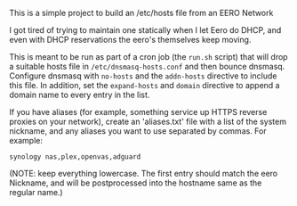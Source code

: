 This is a simple project to build an /etc/hosts file from an EERO Network

I got tired of trying to maintain one statically when I let Eero do DHCP, and even with
DHCP reservations the eero's themselves keep moving. 


This is meant to be run as part of a cron job (the `run.sh` script) that will drop a suitable
hosts file in `/etc/dnsmasq-hosts.conf` and then bounce dnsmasq.  Configure dnsmasq with `no-hosts` 
and the `addn-hosts` directive to include this file.  In addition, set the `expand-hosts` and `domain` directive to append a domain name to every entry in the list.

If you have aliases (for example, something service up HTTPS reverse
proxies on your network), create an 'aliases.txt' file with a list of
the system nickname, and any aliases you want to use separated by commas. For example:

```
synology nas,plex,openvas,adguard
```

(NOTE: keep everything lowercase.  The first entry should match the
eero Nickname, and will be postprocessed into the hostname same as the
regular name.)

